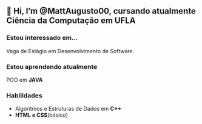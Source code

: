 ## 👋 Hi, I’m @MattAugusto00, cursando atualmente Ciência da Computação em UFLA
 ### Estou interessado em...
 Vaga de Estágio em Desenvolvimento de Software.
 ### Estou aprendendo atualmente
 POO em **JAVA**
 ### Habilidades
 * Algoritmos e Estruturas de Dados em **C++**
 * **HTML e CSS**(básico)


<!---
MattAugusto00/MattAugusto00 is a ✨ special ✨ repository because its `README.md` (this file) appears on your GitHub profile.
You can click the Preview link to take a look at your changes.
--->
